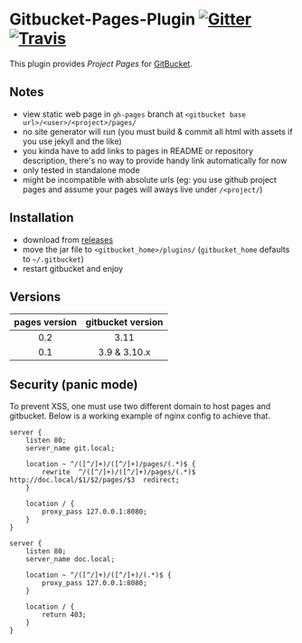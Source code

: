 
# Gitbucket-Pages-Plugin [![Gitter](https://img.shields.io/gitter/room/gitbucket/gitbucket.js.svg?style=flat-square)](https://gitter.im/gitbucket/gitbucket) [![Travis](https://img.shields.io/travis/yaroot/gitbucket-pages-plugin.svg?style=flat-square)](https://travis-ci.org/yaroot/gitbucket-pages-plugin)

This plugin provides *Project Pages* for
[GitBucket](https://github.com/gitbucket/gitbucket).

## Notes

- view static web page in `gh-pages` branch at
  `<gitbucket base url>/<user>/<project>/pages/`
- no site generator will run (you must build & commit all html with
  assets if you use jekyll and the like)
- you kinda have to add links to pages in README or repository
  description, there's no way to provide handy link automatically for
  now
- only tested in standalone mode
- might be incompatible with absolute urls (eg: you use github project
  pages and assume your pages will aways live under `/<project/`)

## Installation

- download from [releases](https://github.com/yaroot/gitbucket-pages-plugin/releases)
- move the jar file to `<gitbucket_home>/plugins/` (`gitbucket_home` defaults to `~/.gitbucket`)
- restart gitbucket and enjoy

## Versions

| pages version | gitbucket version |
|     :---:     |       :---:       |
| 0.2           | 3.11              |
| 0.1           | 3.9 & 3.10.x      |


## Security (panic mode)

To prevent XSS, one must use two different domain to host pages and
gitbucket. Below is a working example of nginx config to achieve that.

```
server {
    listen 80;
    server_name git.local;

    location ~ ^/([^/]+)/([^/]+)/pages/(.*)$ {
        rewrite  ^/([^/]+)/([^/]+)/pages/(.*)$  http://doc.local/$1/$2/pages/$3  redirect;
    }

    location / {
        proxy_pass 127.0.0.1:8080;
    }
}

server {
    listen 80;
    server_name doc.local;

    location ~ ^/([^/]+)/([^/]+)/(.*)$ {
        proxy_pass 127.0.0.1:8080;
    }

    location / {
        return 403;
    }
}
```

